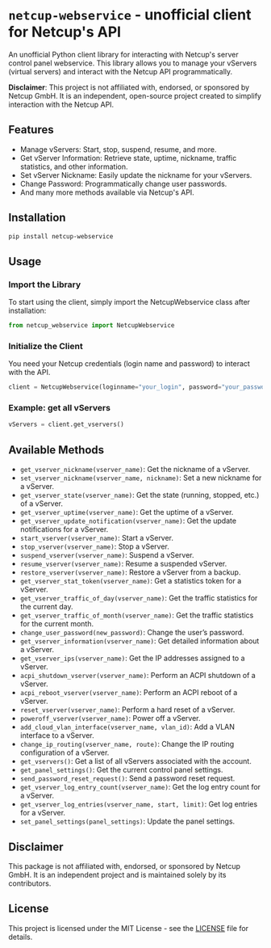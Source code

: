 # `netcup-webservice` - unofficial client for Netcup's API

An unofficial Python client library for interacting with Netcup's server control panel webservice. This library allows you to manage your vServers (virtual servers) and interact with the Netcup API programmatically.

**Disclaimer**: This project is not affiliated with, endorsed, or sponsored by Netcup GmbH. It is an independent, open-source project created to simplify interaction with the Netcup API.

## Features

- Manage vServers: Start, stop, suspend, resume, and more.
- Get vServer Information: Retrieve state, uptime, nickname, traffic statistics, and other information.
- Set vServer Nickname: Easily update the nickname for your vServers.
- Change Password: Programmatically change user passwords.
- And many more methods available via Netcup's API.

## Installation

```bash
pip install netcup-webservice
```

## Usage
### Import the Library
To start using the client, simply import the NetcupWebservice class after installation:
```python
from netcup_webservice import NetcupWebservice
```
### Initialize the Client
You need your Netcup credentials (login name and password) to interact with the API.
```python
client = NetcupWebservice(loginname="your_login", password="your_password")
```
### Example: get all vServers
```python
vServers = client.get_vservers()
```

## Available Methods
- `get_vserver_nickname(vserver_name)`: Get the nickname of a vServer.
- `set_vserver_nickname(vserver_name, nickname)`: Set a new nickname for a vServer.
- `get_vserver_state(vserver_name)`: Get the state (running, stopped, etc.) of a vServer.
- `get_vserver_uptime(vserver_name)`: Get the uptime of a vServer.
- `get_vserver_update_notification(vserver_name)`: Get the update notifications for a vServer.
- `start_vserver(vserver_name)`: Start a vServer.
- `stop_vserver(vserver_name)`: Stop a vServer.
- `suspend_vserver(vserver_name)`: Suspend a vServer.
- `resume_vserver(vserver_name)`: Resume a suspended vServer.
- `restore_vserver(vserver_name)`: Restore a vServer from a backup.
- `get_vserver_stat_token(vserver_name)`: Get a statistics token for a vServer.
- `get_vserver_traffic_of_day(vserver_name)`: Get the traffic statistics for the current day.
- `get_vserver_traffic_of_month(vserver_name)`: Get the traffic statistics for the current month.
- `change_user_password(new_password)`: Change the user’s password.
- `get_vserver_information(vserver_name)`: Get detailed information about a vServer.
- `get_vserver_ips(vserver_name)`: Get the IP addresses assigned to a vServer.
- `acpi_shutdown_vserver(vserver_name)`: Perform an ACPI shutdown of a vServer.
- `acpi_reboot_vserver(vserver_name)`: Perform an ACPI reboot of a vServer.
- `reset_vserver(vserver_name)`: Perform a hard reset of a vServer.
- `poweroff_vserver(vserver_name)`: Power off a vServer.
- `add_cloud_vlan_interface(vserver_name, vlan_id)`: Add a VLAN interface to a vServer.
- `change_ip_routing(vserver_name, route)`: Change the IP routing configuration of a vServer.
- `get_vservers()`: Get a list of all vServers associated with the account.
- `get_panel_settings()`: Get the current control panel settings.
- `send_password_reset_request()`: Send a password reset request.
- `get_vserver_log_entry_count(vserver_name)`: Get the log entry count for a vServer.
- `get_vserver_log_entries(vserver_name, start, limit)`: Get log entries for a vServer.
- `set_panel_settings(panel_settings)`: Update the panel settings.

## Disclaimer
This package is not affiliated with, endorsed, or sponsored by Netcup GmbH. It is an independent project and is maintained solely by its contributors.

## License
This project is licensed under the MIT License - see the [LICENSE](LICENSE) file for details.
